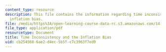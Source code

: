 ```yaml
---
content_type: resource
description: This file contains the information regarding time inconsistency and the
  inflation bias.
file: /media/https%3A/open-learning-course-data-rc.s3.amazonaws.com/14-02-principles-of-macroeconomics-spring-2014/cb2545686ae2d4ec5b5fc7c3963f7ed9_MIT14_02S14_time_incon.pdf
file_type: application/pdf
resourcetype: Document
title: Time Inconsistency and the Inflation Bias
uid: cb254568-6ae2-d4ec-5b5f-c7c3963f7ed9
---
```

